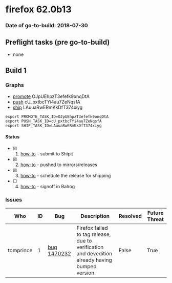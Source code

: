 # firefox 62.0b13

### Date of go-to-build: 2018-07-30

## Preflight tasks (pre go-to-build)
- none

## Build 1  

### Graphs
* [promote](https://tools.taskcluster.net/push-inspector/#/OJpUEhpzT3efefk9onqDtA) OJpUEhpzT3efefk9onqDtA
* [push](https://tools.taskcluster.net/push-inspector/#/cU_pxtbcTYi4au7ZeNqsfA) cU_pxtbcTYi4au7ZeNqsfA
* [ship](https://tools.taskcluster.net/push-inspector/#/LAuuaRwERmKkDfT374xiyg) LAuuaRwERmKkDfT374xiyg
```
export PROMOTE_TASK_ID=OJpUEhpzT3efefk9onqDtA
export PUSH_TASK_ID=cU_pxtbcTYi4au7ZeNqsfA
export SHIP_TASK_ID=LAuuaRwERmKkDfT374xiyg
```


#### Status
- [x] 1.  [how-to](https://wiki.mozilla.org/Release:Release_Automation_on_Mercurial:Starting_a_Release#Submit_to_Ship_It)  - submit to Shipit
- [x] 2.  [how-to](https://github.com/mozilla-releng/releasewarrior-2.0/blob/master/docs/release-promotion/desktop/howto.md#push-artifacts-to-releases-directory)  - pushed to mirrors/releases
- [x] 3.  [how-to](https://github.com/mozilla-releng/releasewarrior-2.0/blob/master/docs/release-promotion/desktop/howto.md#ship-the-release)  - schedule the release for shipping
- [ ] 4.  [how-to](https://github.com/mozilla-releng/releasewarrior-2.0/blob/master/docs/release-promotion/desktop/howto.md#obtain-sign-offs-for-changes)  - signoff in Balrog

### Issues
| Who                 | ID               | Bug                                                                 | Description                | Resolved                | Future Threat                |
| ------------------- | ---------------- | ------------------------------------------------------------------- | -------------------------- | ----------------------- | ---------------------------- |
| tomprince  | 1 | [bug 1470232](https://bugzil.la/1470232)        | Firefox failed to tag release, due to verification and devedition already having bumped version. | False | True |

